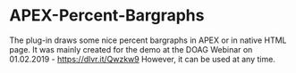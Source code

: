 # APEX-Percent-Bargraphs
The plug-in draws some nice percent bargraphs in APEX or in native HTML page. It was mainly created for the demo at the DOAG Webinar on 01.02.2019 - https://dlvr.it/Qwzkw9  However, it can be used at any time.
